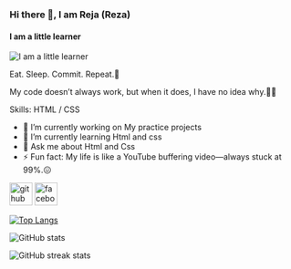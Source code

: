 ### Hi there 👋, I am Reja (Reza)
#### I am a little learner
![I am a little learner](https://mir-s3-cdn-cf.behance.net/ccc39c9fe81ba93f23ad1d080591aefa/5a50c4a6-26c7-4e6b-bbfa-d777a956c044_rwc_-4x1504x6016x1053x6016.jpg?h=b7715901e87d181e9aa46f4f2a958037)

Eat. Sleep. Commit. Repeat.🤧

My code doesn’t always work, but when it does, I have no idea why.🙂🤠

Skills:  HTML / CSS

- 🔭 I’m currently working on My practice projects 
- 🌱 I’m currently learning Html  and css 
- 💬 Ask me about Html and Css 
- ⚡ Fun fact: My life is like a YouTube buffering video—always stuck at 99%.😖 


[<img src='https://cdn.jsdelivr.net/npm/simple-icons@3.0.1/icons/github.svg' alt='github' height='40'>](https://github.com/questcoderull)  [<img src='https://cdn.jsdelivr.net/npm/simple-icons@3.0.1/icons/facebook.svg' alt='facebook' height='40'>](https://www.facebook.com/https://www.facebook.com/GraphicRull1)  

[![Top Langs](https://github-readme-stats.vercel.app/api/top-langs/?username=questcoderull)](https://github.com/anuraghazra/github-readme-stats)

![GitHub stats](https://github-readme-stats.vercel.app/api?username=questcoderull&show_icons=true)  

![GitHub streak stats](https://streak-stats.demolab.com/?user=questcoderull)  

